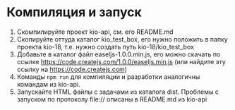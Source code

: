 # Компиляция и запуск

1. Скомпилируйте проект kio-api, см. его README.md
1. Скопируйте оттуда каталог kio_test_box, его нужно положить в папку проекта kio-18, т.е. нужно создать путь kio-18/kio_test_box
1. Добавьте в каталог файл easeljs-1.0.0.min.js, его можно скачать по ссылке https://code.createjs.com/1.0.0/easeljs.min.js
(или найдите эту ссылку на https://code.createjs.com)
1. Команды `npm run` для компиляции и разработки аналогичны командам из kio-api.
1. Запускайте HTML файлы с задачами из каталога dist. Проблемы с запуском по протоколу file:// описаны
   в README.md из kio-api